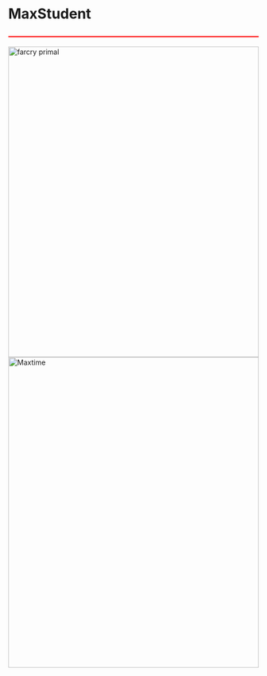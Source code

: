 <html>

  <head>
    <title> MaxStudent.net </title>
    <link href="stylesheet.css" rel="stylesheet" type="text/css" />
  </head>



  

<body>
<h1 style=" border-bottom: 2px solid red;" >

MaxStudent

</h1>
  
<div id="hovering" >     
<img class="bottom" src="D:\Images for html\primal.jpg" alt="farcry primal" style=" height:624px; width: 100%;" />
<img class="top" src="D:\videos\images for editing\maxtime.jpg" alt="Maxtime" style=" height:624px; width: 100%;" /> 

</div> 
    
 
 
 
 
 
 
 
 
 
 
 
 
 
 
 
 
 
 
</body>        
</html>
